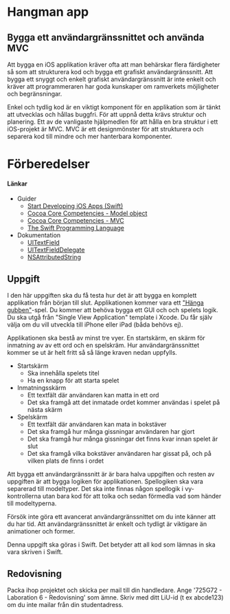 # Hangman app

## Bygga ett användargränssnittet och använda MVC

Att bygga en iOS applikation kräver ofta att man behärskar flera färdigheter så som att strukturera kod och bygga ett grafiskt användargränssnitt. Att bygga ett snyggt och enkelt grafiskt användargränssnitt är inte enkelt och kräver att programmeraren har goda kunskaper om ramverkets möjligheter och begränsningar.

Enkel och tydlig kod är en viktigt komponent för en applikation som är tänkt att utvecklas och hållas buggfri. För att uppnå detta krävs struktur och planering. Ett av de vanligaste hjälpmedlen för att hålla en bra struktur i ett iOS-projekt är MVC. MVC är ett designmönster för att strukturera och separera kod till mindre och mer hanterbara komponenter.

# Förberedelser

#### Länkar

* Guider
	* [Start Developing iOS Apps (Swift)][developing-ios-apps]
	* [Cocoa Core Competencies - Model object][model-object]
	* [Cocoa Core Competencies - MVC][mvc]
	* [The Swift Programming Language][swift-programming-language]
* Dokumentation
	* [UITextField][uitextfield]
	* [UITextFieldDelegate][uitext-field-delegate]
	* [NSAttributedString][nsattributed-string]

[swift-programming-language]:https://developer.apple.com/library/ios/documentation/Swift/Conceptual/Swift_Programming_Language/index.html#//apple_ref/doc/uid/TP40014097

[model-object]:https://developer.apple.com/library/ios/documentation/General/Conceptual/DevPedia-CocoaCore/ModelObject.html#//apple_ref/doc/uid/TP40008195-CH31-SW1

[mvc]:https://developer.apple.com/library/ios/documentation/General/Conceptual/DevPedia-CocoaCore/MVC.html#//apple_ref/doc/uid/TP40008195-CH32-SW1

[developing-ios-apps]:https://developer.apple.com/library/ios/referencelibrary/GettingStarted/DevelopiOSAppsSwift/index.html#//apple_ref/doc/uid/TP40015214-CH2-SW1

[uitextfield]:https://developer.apple.com/library/ios/documentation/UIKit/Reference/UITextField_Class/

[uitext-field-delegate]:https://developer.apple.com/library/ios/documentation/UIKit/Reference/UITextFieldDelegate_Protocol/

[nsattributed-string]:https://developer.apple.com/library/mac/documentation/Cocoa/Reference/Foundation/Classes/NSAttributedString_Class/


## Uppgift

I den här uppgiften ska du få testa hur det är att bygga en komplett applikation från början till slut. Applikationen kommer vara ett ["Hänga gubben"][hänga-gubbe]-spel. Du kommer att behöva bygga ett GUI och och spelets logik. Du ska utgå från "Single View Application" template i Xcode. Du får själv välja om du vill utveckla till iPhone eller iPad (båda behövs ej).

[hänga-gubbe]:https://sv.wikipedia.org/wiki/Hänga_gubbe

Applikationen ska bestå av minst tre vyer. En startskärm, en skärm för inmatning av av ett ord och en spelskräm. Hur användargränssnittet kommer se ut är helt fritt så så länge kraven nedan uppfylls.

- Startskärm
	- Ska innehålla spelets titel
	- Ha en knapp för att starta spelet
- Inmatningsskärm
	- Ett textfält där användaren kan matta in ett ord
	- Det ska framgå att det inmatade ordet kommer användas i spelet på nästa skärm
- Spelskärm
	- Ett textfält där användaren kan mata in bokstäver
	- Det ska framgå hur många gissningar användaren har gjort
	- Det ska framgå hur många gissningar det finns kvar innan spelet är slut
	- Det ska framgå vilka bokstäver användaren har gissat på, och på vilken plats de finns i ordet

Att bygga ett användargränssnitt är är bara halva uppgiften och resten av uppgiften är att bygga logiken för applikationen. Spellogiken ska vara separerad till modeltyper. Det ska inte finnas någon spellogik i vy-kontrollerna utan bara kod för att tolka och sedan förmedla vad som händer till modeltyperna.

Försök inte göra ett avancerat användargränssnittet om du inte känner att du har tid. Att användargränssnittet är enkelt och tydligt är viktigare än animationer och former.

Denna uppgift ska göras i Swift. Det betyder att all kod som lämnas in ska vara skriven i Swift.

## Redovisning

Packa ihop projektet och skicka per mail till din handledare. Ange '725G72 - Laboration 6 - Redovisning' som ämne. Skriv med ditt LiU-id (t ex abcde123) om du inte mailar från din studentadress.
